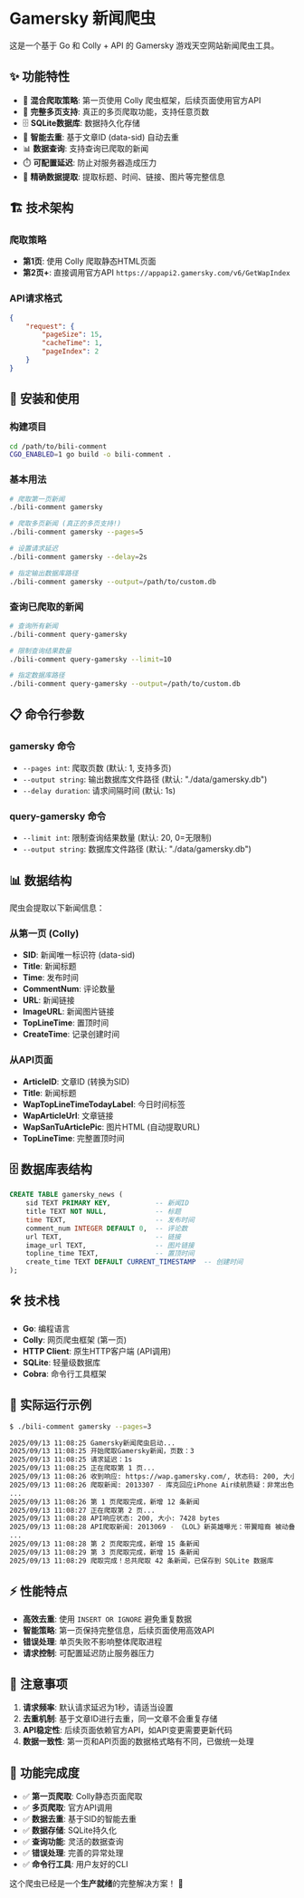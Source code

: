 # Gamersky 新闻爬虫

这是一个基于 Go 和 Colly + API 的 Gamersky 游戏天空网站新闻爬虫工具。

## ✨ 功能特性

- 🚀 **混合爬取策略**: 第一页使用 Colly 爬虫框架，后续页面使用官方API
- 📰 **完整多页支持**: 真正的多页爬取功能，支持任意页数
- 🗄️ **SQLite数据库**: 数据持久化存储
- 🔄 **智能去重**: 基于文章ID (data-sid) 自动去重
- 📊 **数据查询**: 支持查询已爬取的新闻
- ⏱️ **可配置延迟**: 防止对服务器造成压力
- 🎯 **精确数据提取**: 提取标题、时间、链接、图片等完整信息

## 🏗️ 技术架构

### 爬取策略
- **第1页**: 使用 Colly 爬取静态HTML页面
- **第2页+**: 直接调用官方API `https://appapi2.gamersky.com/v6/GetWapIndex`

### API请求格式
```json
{
    "request": {
        "pageSize": 15,
        "cacheTime": 1,
        "pageIndex": 2
    }
}
```

## 🚀 安装和使用

### 构建项目

```bash
cd /path/to/bili-comment
CGO_ENABLED=1 go build -o bili-comment .
```

### 基本用法

```bash
# 爬取第一页新闻
./bili-comment gamersky

# 爬取多页新闻 (真正的多页支持!)
./bili-comment gamersky --pages=5

# 设置请求延迟
./bili-comment gamersky --delay=2s

# 指定输出数据库路径
./bili-comment gamersky --output=/path/to/custom.db
```

### 查询已爬取的新闻

```bash
# 查询所有新闻
./bili-comment query-gamersky

# 限制查询结果数量
./bili-comment query-gamersky --limit=10

# 指定数据库路径
./bili-comment query-gamersky --output=/path/to/custom.db
```

## 📋 命令行参数

### gamersky 命令

- `--pages int`: 爬取页数 (默认: 1, 支持多页)
- `--output string`: 输出数据库文件路径 (默认: "./data/gamersky.db")
- `--delay duration`: 请求间隔时间 (默认: 1s)

### query-gamersky 命令

- `--limit int`: 限制查询结果数量 (默认: 20, 0=无限制)
- `--output string`: 数据库文件路径 (默认: "./data/gamersky.db")

## 📊 数据结构

爬虫会提取以下新闻信息：

### 从第一页 (Colly)
- **SID**: 新闻唯一标识符 (data-sid)
- **Title**: 新闻标题
- **Time**: 发布时间
- **CommentNum**: 评论数量
- **URL**: 新闻链接
- **ImageURL**: 新闻图片链接
- **TopLineTime**: 置顶时间
- **CreateTime**: 记录创建时间

### 从API页面
- **ArticleID**: 文章ID (转换为SID)
- **Title**: 新闻标题
- **WapTopLineTimeTodayLabel**: 今日时间标签
- **WapArticleUrl**: 文章链接
- **WapSanTuArticlePic**: 图片HTML (自动提取URL)
- **TopLineTime**: 完整置顶时间

## 🗄️ 数据库表结构

```sql
CREATE TABLE gamersky_news (
    sid TEXT PRIMARY KEY,           -- 新闻ID
    title TEXT NOT NULL,            -- 标题
    time TEXT,                      -- 发布时间
    comment_num INTEGER DEFAULT 0,  -- 评论数
    url TEXT,                       -- 链接
    image_url TEXT,                 -- 图片链接
    topline_time TEXT,              -- 置顶时间
    create_time TEXT DEFAULT CURRENT_TIMESTAMP  -- 创建时间
);
```

## 🛠️ 技术栈

- **Go**: 编程语言
- **Colly**: 网页爬虫框架 (第一页)
- **HTTP Client**: 原生HTTP客户端 (API调用)
- **SQLite**: 轻量级数据库
- **Cobra**: 命令行工具框架

## 📝 实际运行示例

```bash
$ ./bili-comment gamersky --pages=3

2025/09/13 11:08:25 Gamersky新闻爬虫启动...
2025/09/13 11:08:25 开始爬取Gamersky新闻，页数：3
2025/09/13 11:08:25 请求延迟：1s
2025/09/13 11:08:25 正在爬取第 1 页...
2025/09/13 11:08:26 收到响应: https://wap.gamersky.com/, 状态码: 200, 大小: 40390 bytes
2025/09/13 11:08:26 爬取新闻: 2013307 - 库克回应iPhone Air续航质疑：非常出色 你会爱上它
...
2025/09/13 11:08:26 第 1 页爬取完成，新增 12 条新闻
2025/09/13 11:08:27 正在爬取第 2 页...
2025/09/13 11:08:28 API响应状态: 200, 大小: 7428 bytes
2025/09/13 11:08:28 API爬取新闻: 2013069 - 《LOL》新英雄曝光：带翼暗裔 被动叠满或可复活
...
2025/09/13 11:08:28 第 2 页爬取完成，新增 15 条新闻
2025/09/13 11:08:29 第 3 页爬取完成，新增 15 条新闻
2025/09/13 11:08:29 爬取完成！总共爬取 42 条新闻，已保存到 SQLite 数据库
```

## ⚡ 性能特点

- **高效去重**: 使用 `INSERT OR IGNORE` 避免重复数据
- **智能策略**: 第一页保持完整信息，后续页面使用高效API
- **错误处理**: 单页失败不影响整体爬取进程
- **请求控制**: 可配置延迟防止服务器压力

## 🔧 注意事项

1. **请求频率**: 默认请求延迟为1秒，请适当设置
2. **去重机制**: 基于文章ID进行去重，同一文章不会重复存储
3. **API稳定性**: 后续页面依赖官方API，如API变更需要更新代码
4. **数据一致性**: 第一页和API页面的数据格式略有不同，已做统一处理

## 🎯 功能完成度

- ✅ **第一页爬取**: Colly静态页面爬取 
- ✅ **多页爬取**: 官方API调用
- ✅ **数据去重**: 基于SID的智能去重
- ✅ **数据存储**: SQLite持久化
- ✅ **查询功能**: 灵活的数据查询
- ✅ **错误处理**: 完善的异常处理
- ✅ **命令行工具**: 用户友好的CLI

这个爬虫已经是一个**生产就绪**的完整解决方案！ 🚀